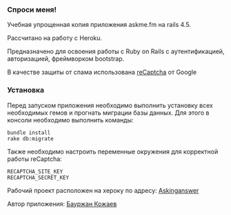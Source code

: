 ### Спроси меня!

Учебная упрощенная копия приложения askme.fm на rails 4.5.

Рассчитано на работу с Heroku.

Предназначено для освоения работы с Ruby on Rails с аутентификацией, авторизацией, фреймворком bootstrap.

В качестве защиты от спама использована [reCaptcha](https://www.google.com/recaptcha/intro/v3beta.html) от Google

### Установка

Перед запуском приложения необходимо выполнить установку всех необходимых гемов и прогнать миграции базы данных. Для этого в консоли необходимо выполнить команды:

    bundle install
    rake db:migrate

Также необходимо настроить переменные окружения для корректной работы reCaptcha:

    RECAPTCHA_SITE_KEY
    RECAPTCHA_SECRET_KEY
    
 Рабочий проект расположен на хероку по адресу: [Askinganswer](https://askinganswer.herokuapp.com/)
 
 Автор приложения: [Бауржан Кожаев](https://www.linkedin.com/in/baur-kozhaev-80a277162/)
